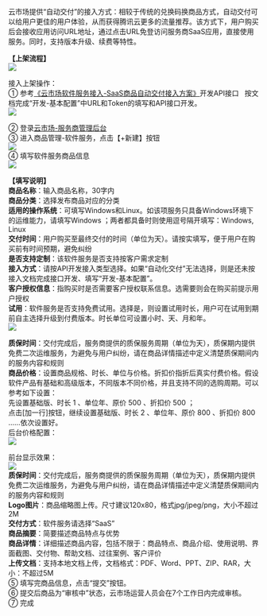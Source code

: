 云市场提供“自动交付”的接入方式：相较于传统的兑换码换商品方式，自动交付可以给用户更佳的用户体验，从而获得腾讯云更多的流量推荐。该方式下，用户购买后会接收应用访问URL地址，通过点击URL免登访问服务商SaaS应用，直接使用服务。同时，支持版本升级、续费等特性。 

**【上架流程】**   
![](//mc.qcloudimg.com/static/img/f24a8d9f78e42966936d94ba8c707533/image.jpg)  

接入上架操作：  
① 参考[《云市场软件服务接入-SaaS商品自动交付接入方案》](https://main.qcloudimg.com/raw/b18893071ab30ae3934daee3f19c33ef.pdf)开发API接口  
按文档完成“开发-基本配置”中URL和Token的填写和API接口开发。  
![](//mc.qcloudimg.com/static/img/193fd0fe1e9ea2f2041ce57cd2c8d380/image.png)  
 
② 登录[云市场-服务商管理后台](https://console.cloud.tencent.com/serviceprovider/goods/software)  
③ 进入商品管理-软件服务，点击【+新建】按钮  
 ![](//mc.qcloudimg.com/static/img/4b112f69c574688c8f1bf919420d4436/image.png)  
④ 填写软件服务商品信息  
 ![](//mc.qcloudimg.com/static/img/ba5a275fc12c767df2bf0dab0596941f/image.png)  

**【填写说明】**  
**商品名称**：输入商品名称，30字内  
**商品分类**：选择发布商品对应的分类  
**适用的操作系统**：可填写Windows和Linux。如该项服务只具备Windows环境下的运维能力，请填写Windows ；两者都具备时则使用逗号隔开填写：Windows, Linux  
**交付时间**：用户购买至最终交付的时间（单位为天）。请按实填写，便于用户在购买前有时间预期，避免纠纷  
**是否支持定制**：该软件服务是否支持按客户需求定制  
**接入方式**：请按API开发接入类型选择。如果“自动化交付”无法选择，则是还未按接入文档完成接口开发、填写“开发-基本配置”。  
**客户授权信息**：指购买时是否需要客户授权联系信息。选需要则会在购买前提示用户授权    
**试用**：软件服务是否支持免费试用。选择是，则设置试用时长，用户可在试用到期前自主选择升级到付费版本。时长单位可设置小时、天、月和年。  
![](//mc.qcloudimg.com/static/img/dd13d2fcfdb4550c3a448cfb66f5c15b/image.png)  
  
**质保时间**：交付完成后，服务商提供的质保服务周期（单位为天），质保期内提供免费二次运维服务，为避免与用户纠纷，请在商品详情描述中定义清楚质保期间内的服务内容和规则  
**商品价格**：设置商品规格、时长、单位与价格。折扣价指折后真实付费价格。假设软件产品有基础和高级版本，不同版本不同价格，并且支持不同的选购周期。可以参考如下设置：  
先设置基础版、时长 1 、单位年、原价 500 、折扣价 500 ；  
点击[加一行]按钮，继续设置基础版、时长 2 、单位年、原价 800 、折扣价 800 ……依次设置好。  
后台价格配置：    
![](//mc.qcloudimg.com/static/img/ec889e34f5043db77bf4d2935eecfd8f/image.png)  

前台显示效果：  
![](//mc.qcloudimg.com/static/img/e81b8d18d05ec9fd67c386ed745a6a66/image.png)  
**质保时间**：交付完成后，服务商提供的质保服务周期（单位为天），质保期内提供免费二次运维服务，为避免与用户纠纷，请在商品详情描述中定义清楚质保期间内的服务内容和规则  
**Logo图片**：商品缩略图上传。尺寸建议120x80，格式jpg/jpeg/png，大小不超过2M  
**交付方式**：软件服务请选择“SaaS”  
**商品摘要**：简要描述商品特点与优势  
**商品详情**：详细描述商品内容，包括不限于：商品特点、商品介绍、使用说明、界面截图、交付物、帮助文档、过往案例、客户评价  
**上传文档**：支持本地文档上传，文档格式：PDF、Word、PPT、ZIP、RAR，大小：不超过5M  
⑤ 填写完商品信息，点击“提交”按钮。  
⑥ 提交后商品为“审核中”状态，云市场运营人员会在7个工作日内完成审核。  
⑦ 完成  
